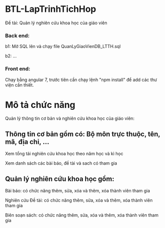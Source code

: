 # BTL-LapTrinhTichHop
Đề tài: Quản lý nghiên cứu khoa học của giáo viên

### Back end:
  b1: Mở SQL lên và chạy file QuanLyGiaoVienDB_LTTH.sql
  
  b2: ...
  
 ### Front end: 
  Chạy bằng angular 7, trước tiên cần chạy lệnh "npm install" để add các thư viện cần thiết.
  
  
 # Mô tả chức năng
 
 Quản lý thông tin cơ bản và nghiên cứu khoa học của giáo viên:
 
 ## Thông tin cơ bản gồm có: Bộ môn trực thuộc, tên, mã, địa chỉ, ...
 Xem tổng tải nghiên cứu khoa học theo năm học và kì học
 
 Xem danh sách các bài báo, đề tài và sach có tham gia
 
 ## Quản lý nghiên cứu khoa học gồm: 
 
  Bài báo: có chức năng thêm, sửa, xóa và thêm, xóa thành viên tham gia
 
  Nghiên cứu Đề tài: có chức năng thêm, sửa, xóa và thêm, xóa thành viên tham gia
  
  Biên soạn sách: có chức năng thêm, sửa, xóa và thêm, xóa thành viên tham gia
